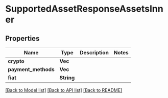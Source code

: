# SupportedAssetResponseAssetsInner

## Properties

| Name                 | Type       | Description | Notes |
| -------------------- | ---------- | ----------- | ----- |
| **crypto**           | **Vec**    |             |       |
| **payment\_methods** | **Vec**    |             |       |
| **fiat**             | **String** |             |       |

[\[Back to Model list\]](./#documentation-for-models) [\[Back to API list\]](./#documentation-for-api-endpoints) [\[Back to README\]](./)
